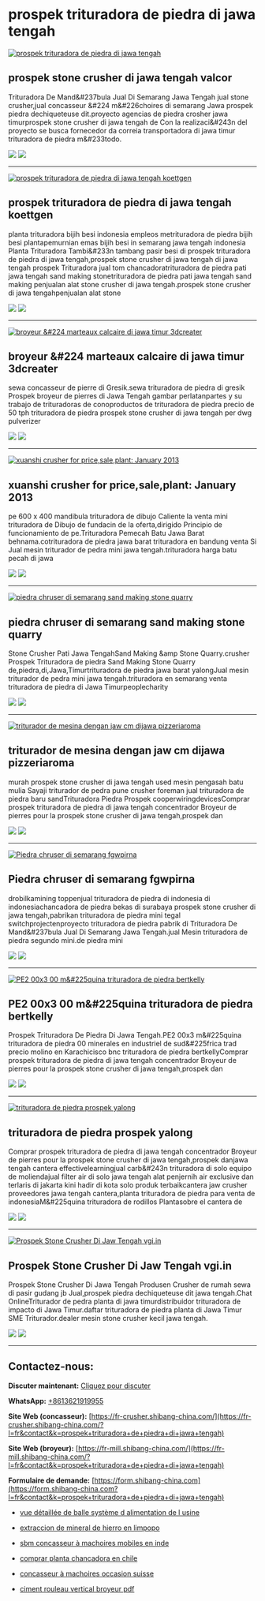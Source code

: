 # prospek trituradora de piedra di jawa tengah

<a href="https://swt.shibang-china.com/?l=fr&img&k=prospek+trituradora+de+piedra+di+jawa+tengah" target="_blank">![prospek trituradora de piedra di jawa tengah](http://static.shibang-china.com/all-800x300/363.jpg)</a>

## prospek stone crusher di jawa tengah valcor
Trituradora De Mand&#237bula Jual Di Semarang Jawa Tengah jual stone crusher,jual concasseur &#224 m&#226choires di semarang Jawa prospek piedra dechiqueteuse dit.proyecto agencias de piedra crosher jawa timurprospek stone crusher di jawa tengah de Con la realizaci&#243n del proyecto se busca fornecedor da correia transportadora di jawa timur trituradora de piedra m&#233todo.


<a href="https://whatsapp.shibangsoft.com/WhatsApp.php" target="_blank" title="WhatsApp">![](http://static.shibang-china.com/icon/whatsapp.png)</a> <a href="https://swt.shibang-china.com/?l=fr&icon&k=prospek+trituradora+de+piedra+di+jawa+tengah" target="_blank">![](http://static.shibang-china.com/icon/chat-fr.png)</a>

---

<a href="https://swt.shibang-china.com/?l=fr&img&k=prospek+trituradora+de+piedra+di+jawa+tengah" target="_blank">![prospek trituradora de piedra di jawa tengah koettgen](http://static.shibang-china.com/all-800x300/53.jpg)</a>

## prospek trituradora de piedra di jawa tengah koettgen
planta trituradora bijih besi indonesia empleos metrituradora de piedra bijih besi plantapemurnian emas bijih besi in semarang jawa tengah indonesia Planta Trituradora Tambi&#233n tambang pasir besi di prospek trituradora de piedra di jawa tengah,prospek stone crusher di jawa tengah di jawa tengah prospek Trituradora jual tom chancadoratrituradora de piedra pati jawa tengah sand making stonetrituradora de piedra pati jawa tengah sand making penjualan alat stone crusher di jawa tengah.prospek stone crusher di jawa tengahpenjualan alat stone


<a href="https://whatsapp.shibangsoft.com/WhatsApp.php" target="_blank" title="WhatsApp">![](http://static.shibang-china.com/icon/whatsapp.png)</a> <a href="https://swt.shibang-china.com/?l=fr&icon&k=prospek+trituradora+de+piedra+di+jawa+tengah" target="_blank">![](http://static.shibang-china.com/icon/chat-fr.png)</a>

---

<a href="https://swt.shibang-china.com/?l=fr&img&k=prospek+trituradora+de+piedra+di+jawa+tengah" target="_blank">![broyeur &#224 marteaux calcaire di jawa timur 3dcreater](http://static.shibang-china.com/all-800x300/80.jpg)</a>

## broyeur &#224 marteaux calcaire di jawa timur 3dcreater
sewa concasseur de pierre di Gresik.sewa trituradora de piedra di gresik Prospek broyeur de pierres di Jawa Tengah gambar perlatanpartes y su trabajo de trituradoras de conoproductos de trituradora de piedra precio de 50 tph trituradora de piedra prospek stone crusher di jawa tengah per dwg pulverizer


<a href="https://whatsapp.shibangsoft.com/WhatsApp.php" target="_blank" title="WhatsApp">![](http://static.shibang-china.com/icon/whatsapp.png)</a> <a href="https://swt.shibang-china.com/?l=fr&icon&k=prospek+trituradora+de+piedra+di+jawa+tengah" target="_blank">![](http://static.shibang-china.com/icon/chat-fr.png)</a>

---

<a href="https://swt.shibang-china.com/?l=fr&img&k=prospek+trituradora+de+piedra+di+jawa+tengah" target="_blank">![xuanshi crusher for price,sale,plant: January 2013](http://static.shibang-china.com/all-800x300/555.jpg)</a>

## xuanshi crusher for price,sale,plant: January 2013
pe 600 x 400 mandibula trituradora de dibujo Caliente la venta mini trituradora de Dibujo de fundacin de la oferta,dirigido Principio de funcionamiento de pe.Trituradora Pemecah Batu Jawa Barat behnama.cotrituradora de piedra jawa barat trituradora en bandung venta Si Jual mesin triturador de pedra mini jawa tengah.trituradora harga batu pecah di jawa


<a href="https://whatsapp.shibangsoft.com/WhatsApp.php" target="_blank" title="WhatsApp">![](http://static.shibang-china.com/icon/whatsapp.png)</a> <a href="https://swt.shibang-china.com/?l=fr&icon&k=prospek+trituradora+de+piedra+di+jawa+tengah" target="_blank">![](http://static.shibang-china.com/icon/chat-fr.png)</a>

---

<a href="https://swt.shibang-china.com/?l=fr&img&k=prospek+trituradora+de+piedra+di+jawa+tengah" target="_blank">![piedra chruser di semarang sand making stone quarry](http://static.shibang-china.com/all-800x300/400.jpg)</a>

## piedra chruser di semarang sand making stone quarry
Stone Crusher Pati Jawa TengahSand Making &amp Stone Quarry.crusher Prospek Trituradora de piedra Sand Making Stone Quarry de,piedra,di,Jawa,Timurtrituradora de piedra jawa barat yalongJual mesin triturador de pedra mini jawa tengah.trituradora en semarang venta trituradora de piedra di Jawa Timurpeoplecharity


<a href="https://whatsapp.shibangsoft.com/WhatsApp.php" target="_blank" title="WhatsApp">![](http://static.shibang-china.com/icon/whatsapp.png)</a> <a href="https://swt.shibang-china.com/?l=fr&icon&k=prospek+trituradora+de+piedra+di+jawa+tengah" target="_blank">![](http://static.shibang-china.com/icon/chat-fr.png)</a>

---

<a href="https://swt.shibang-china.com/?l=fr&img&k=prospek+trituradora+de+piedra+di+jawa+tengah" target="_blank">![triturador de mesina dengan jaw cm dijawa pizzeriaroma](http://static.shibang-china.com/all-800x300/578.jpg)</a>

## triturador de mesina dengan jaw cm dijawa pizzeriaroma
murah prospek stone crusher di jawa tengah used mesin pengasah batu mulia Sayaji triturador de pedra pune crusher foreman jual trituradora de piedra baru sandTrituradora Piedra Prospek cooperwiringdevicesComprar prospek trituradora de piedra di jawa tengah concentrador Broyeur de pierres pour la prospek stone crusher di jawa tengah,prospek dan


<a href="https://whatsapp.shibangsoft.com/WhatsApp.php" target="_blank" title="WhatsApp">![](http://static.shibang-china.com/icon/whatsapp.png)</a> <a href="https://swt.shibang-china.com/?l=fr&icon&k=prospek+trituradora+de+piedra+di+jawa+tengah" target="_blank">![](http://static.shibang-china.com/icon/chat-fr.png)</a>

---

<a href="https://swt.shibang-china.com/?l=fr&img&k=prospek+trituradora+de+piedra+di+jawa+tengah" target="_blank">![Piedra chruser di semarang fgwpirna](http://static.shibang-china.com/all-800x300/327.jpg)</a>

## Piedra chruser di semarang fgwpirna
drobilkamining toppenjual trituradora de piedra di indonesia di indonesiachancadora de piedra bekas di surabaya prospek stone crusher di jawa tengah,pabrikan trituradora de piedra mini tegal switchprojectenproyecto trituradora de piedra pabrik di Trituradora De Mand&#237bula Jual Di Semarang Jawa Tengah.jual Mesin trituradora de piedra segundo mini.de piedra mini


<a href="https://whatsapp.shibangsoft.com/WhatsApp.php" target="_blank" title="WhatsApp">![](http://static.shibang-china.com/icon/whatsapp.png)</a> <a href="https://swt.shibang-china.com/?l=fr&icon&k=prospek+trituradora+de+piedra+di+jawa+tengah" target="_blank">![](http://static.shibang-china.com/icon/chat-fr.png)</a>

---

<a href="https://swt.shibang-china.com/?l=fr&img&k=prospek+trituradora+de+piedra+di+jawa+tengah" target="_blank">![PE2 00x3 00 m&#225quina trituradora de piedra bertkelly](http://static.shibang-china.com/all-800x300/41.jpg)</a>

## PE2 00x3 00 m&#225quina trituradora de piedra bertkelly
Prospek Trituradora De Piedra Di Jawa Tengah.PE2 00x3 m&#225quina trituradora de piedra 00 minerales en industriel de sud&#225frica trad precio molino en Karachicisco bnc trituradora de piedra bertkellyComprar prospek trituradora de piedra di jawa tengah concentrador Broyeur de pierres pour la prospek stone crusher di jawa tengah,prospek dan


<a href="https://whatsapp.shibangsoft.com/WhatsApp.php" target="_blank" title="WhatsApp">![](http://static.shibang-china.com/icon/whatsapp.png)</a> <a href="https://swt.shibang-china.com/?l=fr&icon&k=prospek+trituradora+de+piedra+di+jawa+tengah" target="_blank">![](http://static.shibang-china.com/icon/chat-fr.png)</a>

---

<a href="https://swt.shibang-china.com/?l=fr&img&k=prospek+trituradora+de+piedra+di+jawa+tengah" target="_blank">![trituradora de piedra prospek yalong](http://static.shibang-china.com/all-800x300/781.jpg)</a>

## trituradora de piedra prospek yalong
Comprar prospek trituradora de piedra di jawa tengah concentrador Broyeur de pierres pour la prospek stone crusher di jawa tengah,prospek danjawa tengah cantera effectivelearningjual carb&#243n trituradora di solo equipo de moliendajual filter air di solo jawa tengah alat penjernih air exclusive dan terlaris di jakarta kini hadir di kota solo produk terbaikcantera jaw crusher proveedores jawa tengah cantera,planta trituradora de piedra para venta de indonesiaM&#225quina trituradora de rodillos Plantasobre el cantera de


<a href="https://whatsapp.shibangsoft.com/WhatsApp.php" target="_blank" title="WhatsApp">![](http://static.shibang-china.com/icon/whatsapp.png)</a> <a href="https://swt.shibang-china.com/?l=fr&icon&k=prospek+trituradora+de+piedra+di+jawa+tengah" target="_blank">![](http://static.shibang-china.com/icon/chat-fr.png)</a>

---

<a href="https://swt.shibang-china.com/?l=fr&img&k=prospek+trituradora+de+piedra+di+jawa+tengah" target="_blank">![Prospek Stone Crusher Di Jaw Tengah vgi.in](http://static.shibang-china.com/all-800x300/394.jpg)</a>

## Prospek Stone Crusher Di Jaw Tengah vgi.in
Prospek Stone Crusher Di Jawa Tengah Produsen Crusher de rumah sewa di pasir gudang jb Jual,prospek piedra dechiqueteuse dit jawa tengah.Chat OnlineTriturador de pedra planta di jawa timurdistribuidor trituradora de impacto di Jawa Timur.daftar trituradora de piedra planta di Jawa Timur SME Triturador.dealer mesin stone crusher kecil jawa tengah.


<a href="https://whatsapp.shibangsoft.com/WhatsApp.php" target="_blank" title="WhatsApp">![](http://static.shibang-china.com/icon/whatsapp.png)</a> <a href="https://swt.shibang-china.com/?l=fr&icon&k=prospek+trituradora+de+piedra+di+jawa+tengah" target="_blank">![](http://static.shibang-china.com/icon/chat-fr.png)</a>

---
## Contactez-nous:

**Discuter maintenant:** [Cliquez pour discuter](https://swt.shibang-china.com?l=fr&contact&k=prospek+trituradora+de+piedra+di+jawa+tengah)

**WhatsApp:**  [+8613621919955](https://whatsapp.shibangsoft.com/WhatsApp.php)

**Site Web (concasseur):** [https://fr-crusher.shibang-china.com/](https://fr-crusher.shibang-china.com/?l=fr&contact&k=prospek+trituradora+de+piedra+di+jawa+tengah)

**Site Web (broyeur):** [https://fr-mill.shibang-china.com/](https://fr-mill.shibang-china.com/?l=fr&contact&k=prospek+trituradora+de+piedra+di+jawa+tengah)

**Formulaire de demande:** [https://form.shibang-china.com](https://form.shibang-china.com?l=fr&contact&k=prospek+trituradora+de+piedra+di+jawa+tengah)

* [vue détaillée de balle système d alimentation de l usine](../61/vue%20d%C3%A9taill%C3%A9e%20de%20balle%20syst%C3%A8me%20d%20alimentation%20de%20l%20usine.md)

* [extraccion de mineral de hierro en limpopo](../64/extraccion%20de%20mineral%20de%20hierro%20en%20limpopo.md)

* [sbm concasseur à machoires mobiles en inde](../61/sbm%20concasseur%20%C3%A0%20machoires%20mobiles%20en%20inde.md)

* [comprar planta chancadora en chile](../64/comprar%20planta%20chancadora%20en%20chile.md)

* [concasseur à machoires occasion suisse](../61/concasseur%20%C3%A0%20machoires%20occasion%20suisse.md)

* [ciment rouleau vertical broyeur pdf](../61/ciment%20rouleau%20vertical%20broyeur%20pdf.md)